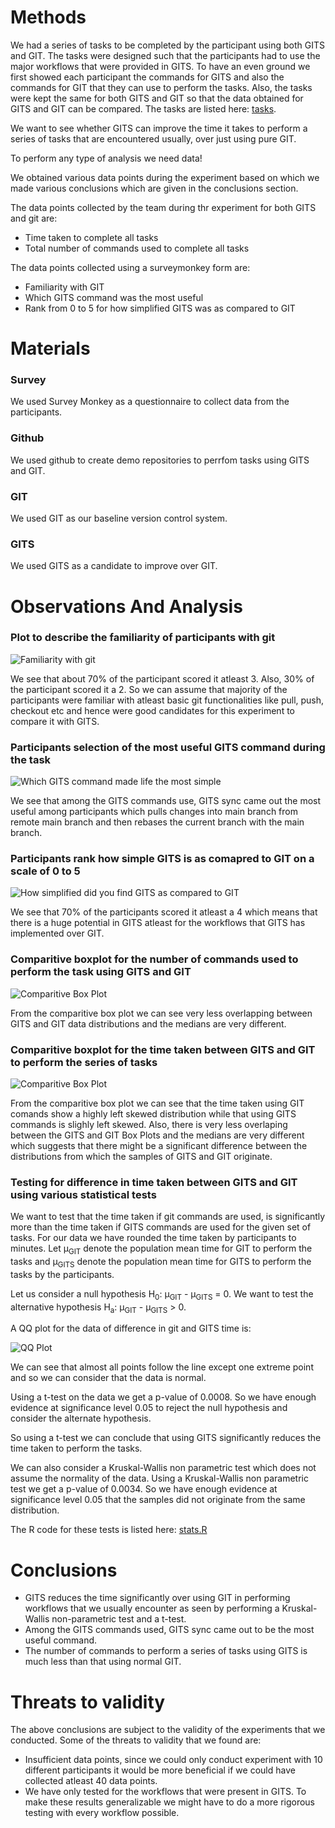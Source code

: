 # Methods

We had a series of tasks to be completed by the participant using both GITS and GIT. The tasks were designed such that the participants had to use the major workflows that were provided in GITS. To have an even ground we first showed each participant the commands for GITS and also the commands for GIT that they can use to perform the tasks. Also, the tasks were kept the same for both GITS and GIT so that the data obtained for GITS and GIT can be compared. The tasks are listed here: [tasks](https://github.com/Shahil98/GITS/blob/master/Experiment_Materials.md).

We want to see whether GITS can improve the time it takes to perform a series of tasks that are encountered usually, over just using pure GIT. 

To perform any type of analysis we need data!

We obtained various data points during the experiment based on which we made various conclusions which are given in the conclusions section.

The data points collected by the team during thr experiment for both GITS and git are:

- Time taken to complete all tasks
- Total number of commands used to complete all tasks

The data points collected using a surveymonkey form are:

- Familiarity with GIT
- Which GITS command was the most useful
- Rank from 0 to 5 for how simplified GITS was as compared to GIT

# Materials

### Survey 

We used Survey Monkey as a questionnaire to collect data from the participants.

### Github

We used github to create demo repositories to perrfom tasks using GITS and GIT.

### GIT

We used GIT as our baseline version control system.

### GITS

We used GITS as a candidate to improve over GIT.

# Observations And Analysis

### Plot to describe the familiarity of participants with git
![Familiarity with git](https://raw.githubusercontent.com/Shahil98/GITS/master/Plots/Familiarity%20with%20git.png)

We see that about 70% of the participant scored it atleast 3. Also, 30% of the participant scored it a 2. So we can assume that majority of the participants were familiar with atleast basic git functionalities like pull, push, checkout etc and hence were good candidates for this experiment to compare it with GITS.

### Participants selection of the most useful GITS command during the task 
![Which GITS command made life the most simple](https://raw.githubusercontent.com/Shahil98/GITS/master/Plots/Which%20GITS%20command%20is%20more%20useful.png)

We see that among the GITS commands use, GITS sync came out the most useful among participants which pulls changes into main branch from remote main branch and then rebases the current branch with the main branch.

### Participants rank how simple GITS is as comapred to GIT on a scale of 0 to 5 
![How simplified did you find GITS as compared to GIT](https://raw.githubusercontent.com/Shahil98/GITS/master/Plots/How%20simplified%20did%20you%20find%20GITS%20as%20compared%20to%20GIT.png)

We see that 70% of the participants scored it atleast a 4 which means that there is a huge potential in GITS atleast for the workflows that GITS has implemented over GIT. 

### Comparitive boxplot for the number of commands used to perform the task using GITS and GIT

![Comparitive Box Plot](https://github.com/Shahil98/GITS/blob/master/Plots/Commands.jpeg)

From the comparitive box plot we can see very less overlapping between GITS and GIT data distributions and the medians are very different.

### Comparitive boxplot for the time taken between GITS and GIT to perform the series of tasks

![Comparitive Box Plot](https://github.com/Shahil98/GITS/blob/master/Plots/Comparitive%20Boxplots.jpeg)

From the comparitive box plot we can see that the time taken using GIT comands show a highly left skewed distribution while that using GITS commands is slighly left skewed. Also, there is very less overlaping between the GITS and GIT Box Plots and the medians are very different which suggests that there might be a significant difference between the distributions from which the samples of GITS and GIT originate.

### Testing for difference in time taken between GITS and GIT using various statistical tests

We want to test that the time taken if git commands are used, is significantly more than the time taken if GITS commands are used for the given set of tasks. For our data we have rounded the time taken by participants to minutes. Let &mu;<sub>GIT</sub> denote the population mean time for GIT to perform the tasks and &mu;<sub>GITS</sub> denote the population mean time for GITS to perform the tasks by the participants. 

Let us consider a null hypothesis H<sub>0</sub>: &mu;<sub>GIT</sub> - &mu;<sub>GITS</sub> = 0. We want to test the alternative hypothesis H<sub>a</sub>: &mu;<sub>GIT</sub> - &mu;<sub>GITS</sub> > 0.

A QQ plot for the data of difference in git and GITS time is:

![QQ Plot](https://github.com/Shahil98/GITS/blob/master/Plots/QQPlot.jpeg)

We can see that almost all points follow the line except one extreme point and so we can consider that the data is normal.

Using a t-test on the data we get a p-value of 0.0008. So we have enough evidence at significance level 0.05 to reject the null hypothesis and consider the alternate hypothesis.

So using a t-test we can conclude that using GITS significantly reduces the time taken to perform the tasks.

We can also consider a Kruskal-Wallis non parametric test which does not assume the normality of the data. Using a Kruskal-Wallis non parametric test we get a p-value of 0.0034. So we have enough evidence at significance level 0.05 that the samples did not originate from the same distribution.

The R code for these tests is listed here: [stats.R](https://github.com/Shahil98/GITS/blob/master/stats.R)

# Conclusions
- GITS reduces the time significantly over using GIT in performing workflows that we usually encounter as seen by performing a Kruskal-Wallis non-parametric test and a t-test.
- Among the GITS commands used, GITS sync came out to be the most useful command. 
- The number of commands to perform a series of tasks using GITS is much less than that using normal GIT.
# Threats to validity
The above conclusions are subject to the validity of the experiments that we conducted. Some of the threats to validity that we found are:  
- Insufficient data points, since we could only conduct experiment with 10 different participants it would be more beneficial if we could have collected atleast 40 data points.
- We have only tested for the workflows that were present in GITS. To make these results generalizable we might have to do a more rigorous testing with every workflow possible.
